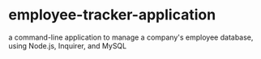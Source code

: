 # employee-tracker-application
a command-line application to manage a company's employee database, using Node.js, Inquirer, and MySQL
